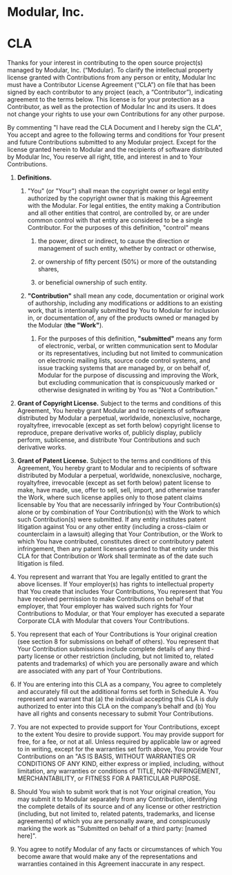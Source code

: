 # **Modular, Inc.**

# **CLA**

Thanks for your interest in contributing to the open source project(s) managed
by Modular, Inc. (“Modular). To clarify the intellectual property license
granted with Contributions from any person or entity, Modular Inc must have a
Contributor License Agreement (“CLA”) on file that has been signed by each
contributor to any project (each, a “Contributor”), indicating agreement to the
terms below. This license is for your protection as a Contributor, as well as
the protection of Modular Inc and its users. It does not change your rights to
use your own Contributions for any other purpose.

By commenting "I have read the CLA Document and I hereby sign the CLA", You
accept and agree to the following terms and conditions for Your present and
future Contributions submitted to any Modular project. Except for the license
granted herein to Modular and the recipients of software distributed by Modular
Inc, You reserve all right, title, and interest in and to Your Contributions.

1. **Definitions.**
   1. "You" (or "Your") shall mean the copyright owner or legal entity
      authorized by the copyright owner that is making this Agreement with the
      Modular. For legal entities, the entity making a Contribution and all
      other entities that control, are controlled by, or are under common
      control with that entity are considered to be a single Contributor. For
      the purposes of this definition, "control" means

      1. the power, direct or indirect, to cause the direction or management of
         such entity, whether by contract or otherwise,

      2. or ownership of fifty percent (50%) or more of the outstanding shares,

      3. or beneficial ownership of such entity.

   2. **"Contribution"** shall mean any code, documentation or original work of
      authorship, including any modifications or additions to an existing work,
      that is intentionally submitted by You to Modular for inclusion in, or
      documentation of, any of the products owned or managed by the Modular
      (**the "Work"**).

      1. For the purposes of this definition, **"submitted"** means any form of
         electronic, verbal, or written communication sent to Modular or its
         representatives, including but not limited to communication on
         electronic mailing lists, source code control systems, and issue
         tracking systems that are managed by, or on behalf of, Modular for the
         purpose of discussing and improving the Work, but excluding
         communication that is conspicuously marked or otherwise designated in
         writing by You as "Not a Contribution."

2. **Grant of Copyright License.** Subject to the terms and conditions of this
   Agreement, You hereby grant Modular and to recipients of software
   distributed by Modular a perpetual, worldwide, non­exclusive, no­charge,
   royalty­free, irrevocable (except as set forth below) copyright license to
   reproduce, prepare derivative works of, publicly display, publicly perform,
   sublicense, and distribute Your Contributions and such derivative works.

3. **Grant of Patent License.** Subject to the terms and conditions of this
   Agreement, You hereby grant to Modular and to recipients of software
   distributed by Modular a perpetual, worldwide, non­exclusive, no­charge,
   royalty­free, irrevocable (except as set forth below) patent license to
   make, have made, use, offer to sell, sell, import, and otherwise transfer
   the Work, where such license applies only to those patent claims licensable
   by You that are necessarily infringed by Your Contribution(s) alone or by
   combination of Your Contribution(s) with the Work to which such
   Contribution(s) were submitted. If any entity institutes patent litigation
   against You or any other entity (including a cross-claim or counterclaim in
   a lawsuit) alleging that Your Contribution, or the Work to which You have
   contributed, constitutes direct or contributory patent infringement, then
   any patent licenses granted to that entity under this CLA for that
   Contribution or Work shall terminate as of the date such litigation is
   filed.

4. You represent and warrant that You are legally entitled to grant the above
   licenses. If Your employer(s) has rights to intellectual property that You
   create that includes Your Contributions, You represent that You have
   received permission to make Contributions on behalf of that employer, that
   Your employer has waived such rights for Your Contributions to Modular, or
   that Your employer has executed a separate Corporate CLA with Modular that
   covers Your Contributions.

5. You represent that each of Your Contributions is Your original creation (see
   section 8 for submissions on behalf of others). You represent that Your
   Contribution submissions include complete details of any third ­party
   license or other restriction (including, but not limited to, related patents
   and trademarks) of which you are personally aware and which are associated
   with any part of Your Contributions.

6. If You are entering into this CLA as a company, You agree to completely and
   accurately fill out the additional forms set forth in Schedule A.  You
   represent and warrant that (a) the individual accepting this CLA is duly
   authorized to enter into this CLA on the company’s behalf and (b) You have
   all rights and consents necessary to submit Your Contributions.

7. You are not expected to provide support for Your Contributions, except to
   the extent You desire to provide support. You may provide support for free,
   for a fee, or not at all. Unless required by applicable law or agreed to in
       writing, except for the warranties set forth above, You provide Your
       Contributions on an "AS IS BASIS, WITHOUT WARRANTIES OR CONDITIONS OF
       ANY KIND, either express or implied, including, without limitation, any
       warranties or conditions of TITLE, NON­-INFRINGEMENT, MERCHANTABILITY,
       or FITNESS FOR A PARTICULAR PURPOSE.

8. Should You wish to submit work that is not Your original creation, You may
   submit it to Modular separately from any Contribution, identifying the
   complete details of its source and of any license or other restriction
   (including, but not limited to, related patents, trademarks, and license
   agreements) of which you are personally aware, and conspicuously marking the
   work as "Submitted on behalf of a third party: \[named here\]".

9. You agree to notify Modular of any facts or circumstances of which You
   become aware that would make any of the representations and warranties
   contained in this Agreement inaccurate in any respect.

